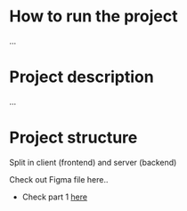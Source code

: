# How to run the project

...

# Project description

...

# Project structure

Split in client (frontend) and server (backend)

Check out Figma file here..

- Check part 1 [here](PART1.MD)
